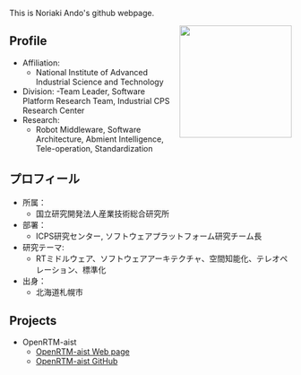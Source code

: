 This is Noriaki Ando's github webpage.

<img src="https://user-images.githubusercontent.com/11814060/81364416-8ab01d00-9120-11ea-9433-18e6cb35500b.jpg" width="200" align="right">

## Profile
- Affiliation:
  - National Institute of Advanced Industrial Science and Technology
- Division: 
  -Team Leader, Software Platform Research Team, Industrial CPS Research Center
- Research: 
  - Robot Middleware, Software Architecture, Abmient Intelligence, Tele-operation, Standardization

## プロフィール
- 所属：
  - 国立研究開発法人産業技術総合研究所 
- 部署：
  - ICPS研究センター, ソフトウェアプラットフォーム研究チーム長
- 研究テーマ: 
  - RTミドルウェア、ソフトウェアアーキテクチャ、空間知能化、テレオペレーション、標準化
- 出身：
  - 北海道札幌市

## Projects

- OpenRTM-aist
  - [OpenRTM-aist Web page](https://openrtm.org)
  - [OpenRTM-aist GitHub](https://github.com/OpenRTM)

